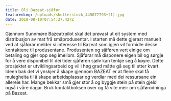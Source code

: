 ```yaml
---
title: Bli Bazeat-sjåfør
featuredimg: /uploads/shutterstock_445077793+(1).jpg
date: 2018-08-10T07:54:27.427Z
---
```

Gjennom Sunnmøre Bazeatrpilot skal det prøvast ut eit system med distribusjon av mat frå småprodusentar. I starten må dette gjerast manuelt ved at sjåførar melder si interesse til Bazeat som igjen vil formidle desse kontaktene til produsentane. Produsenten og sjåføren vert einige om betaling og gjer opp seg imellom. Sjåførar må disponere eigen bil og sørgje for å vere disponibel til dei tider sjåføren sjølv kan tenkje seg å køyre. Dette prosjektet er utviklingsarbeid og vil i høg grad måtte gå seg til etter kvart. Ideen bak det vi ynskjer å skape gjennom BAZEAT er at fleire skal få mulegheita til å skape arbeidsplassar og verdiar med dei ressursane ein allereie har. Mange bekkar små gjer stor å og byggje stein på stein gjeld også i våre dagar. Bruk kontaktboksen over og få vite meir om sjåførodninga på Bazeat.
